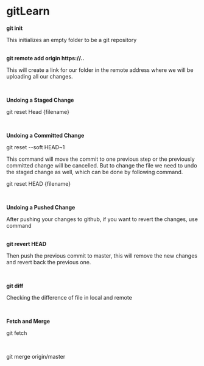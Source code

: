 # gitLearn

<b>git init</b><br/>
<p>This initializes an empty folder to be a git repository</p>
<br/>
<b>git remote add origin https://..</b>
<p>This will create a link for our folder in the remote address where we will be uploading all our changes.</p><br/>

<b>Undoing a Staged Change</b>
<p>git reset Head {filename}</p><br/>

<b>Undoing a Committed Change</b>
<p>git reset --soft HEAD~1</p>
<p>This command will move the commit to one previous step or the previously committed change will be cancelled. But to change the file we need to undo the staged change as well, which can be done by following command.</p>
<p> git reset HEAD {filename}</p>
<br/>

<b>Undoing a Pushed Change</b>
<p>After pushing your changes to github, if you want to revert the changes, use command</p><br/>
<b>git revert HEAD</b>
<p>Then push the previous commit to master, this will remove the new changes and revert back the previous one.</p><br/>

<b>git diff</b>
<p>Checking the difference of file in local and remote</p><br/>

<b>Fetch and Merge</b>
<p>git fetch</p><br/>
<p>git merge origin/master</p><br/>

<b></b>
<p></p><br/>

<b></b>
<p></p><br/>

<b></b>
<p></p><br/>
